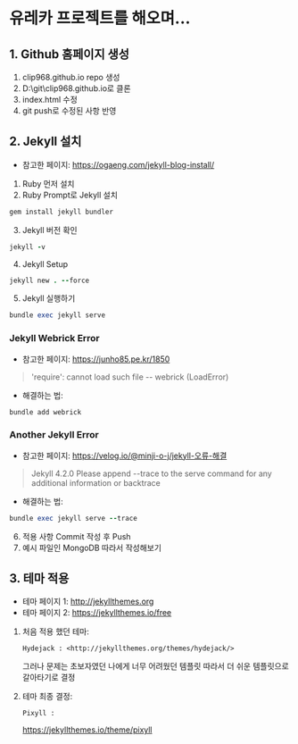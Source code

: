 # 유레카 프로젝트를 해오며...

## 1. Github 홈페이지 생성

  1. clip968.github.io repo 생성
  2. D:\git\clip968.github.io로 클론
  3. index.html 수정
  4. git push로 수정된 사항 반영

## 2. Jekyll 설치
  - 참고한 페이지: <https://ogaeng.com/jekyll-blog-install/>
  1. Ruby 먼저 설치
  2. Ruby Prompt로 Jekyll 설치
  ```ruby
  gem install jekyll bundler
  ```
  3. Jekyll 버전 확인
  ```ruby
  jekyll -v
  ```
  4. Jekyll Setup
  ```ruby
  jekyll new . --force
  ```
  5. Jekyll 실행하기
  ```ruby
  bundle exec jekyll serve
  ```
  ### Jekyll Webrick Error
  - 참고한 페이지: <https://junho85.pe.kr/1850>
  > 'require': cannot load such file -- webrick (LoadError)
  - 해결하는 법:
  ```ruby
  bundle add webrick
  ```
  ### Another Jekyll Error
  - 참고한 페이지: <https://velog.io/@minji-o-j/jekyll-오류-해결>
  > Jekyll 4.2.0 Please append --trace to the serve command 
  > for any additional information or backtrace
  - 해결하는 법:
  ```ruby
  bundle exec jekyll serve --trace
  ```
  6. 적용 사항 Commit 작성 후 Push
  7. 예시 파일인 MongoDB 따라서 작성해보기
## 3. 테마 적용
  - 테마 페이지 1: <http://jekyllthemes.org>
  - 테마 페이지 2: <https://jekyllthemes.io/free>

 1. 처음 적용 했던 테마:

        Hydejack : <http://jekyllthemes.org/themes/hydejack/>

    그러나 문제는 초보자였던 나에게 너무 어려웠던 템플릿
    따라서 더 쉬운 템플릿으로 갈아타기로 결정
 2. 테마 최종 결정:
        
        Pixyll : 
    <https://jekyllthemes.io/theme/pixyll>


